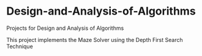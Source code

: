 # Design-and-Analysis-of-Algorithms
Projects for Design and Analysis of Algorithms

This project implements the Maze Solver using the Depth First Search Technique
